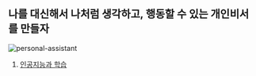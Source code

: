 ## 나를 대신해서 나처럼 생각하고, 행동할 수 있는 개인비서를 만들자

![personal-assistant](https://user-images.githubusercontent.com/17817719/51081816-5602a000-173c-11e9-806f-30fa6fba031d.png)


1. [인공지능과 학습](인공지능과-학습)